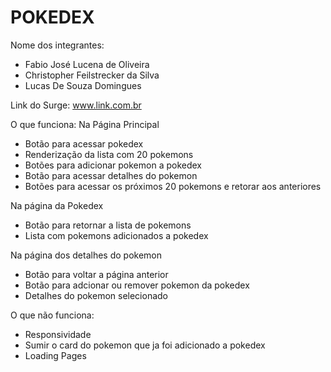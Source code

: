 # POKEDEX

Nome dos integrantes: 
- Fabio José Lucena de Oliveira 
- Christopher Feilstrecker da Silva
- Lucas De Souza Domingues

Link do Surge: www.link.com.br

O que funciona:
 Na Página Principal
- Botão para acessar pokedex
- Renderização da lista com 20 pokemons
- Botões para adicionar pokemon a pokedex 
- Botão para acessar detalhes do pokemon
- Botões para acessar os próximos 20 pokemons e retorar aos anteriores

 Na página da  Pokedex
- Botão para retornar a lista de pokemons
- Lista com pokemons adicionados a pokedex

 Na página dos detalhes do pokemon
- Botão para voltar a página anterior
- Botão para adcionar ou remover pokemon da pokedex
- Detalhes do pokemon selecionado

O que não funciona: 
- Responsividade
- Sumir o card do pokemon que ja foi adicionado a pokedex
- Loading Pages
